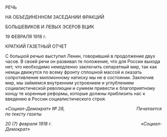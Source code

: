 РЕЧЬ

НА ОБЪЕДИНЕННОМ ЗАСЕДАНИИ ФРАКЦИЙ

БОЛЬШЕВИКОВ И ЛЕВЫХ ЭСЕРОВ ВЦИК

19 ФЕВРАЛЯ 1918 г.

КРАТКИЙ ГАЗЕТНЫЙ ОТЧЕТ

С большой речью выступил Ленин, говоривший в продолжение двух часов. В своей речи он развивал те положения, что для России выхода нет, что необходимо немедлен­но заключить сепаратный мир, так как немцы движутся по всему фронту сплошной массой и оказать сопротивление миллионному натиску мы не в состоянии. Заключив мир, мы займемся внутренним устроением и углублением социалистической револю­ции и сумеем привести к благоприятному концу те коренные реформы, которые долж­ны приблизить нас к введению в России социалистического строя.

_«Социал-Демократ» № 28,                                                          Печатается по тексту газеты_

_20 (7) февраля 1918 г.                                                                        «Социал-Демократ»_